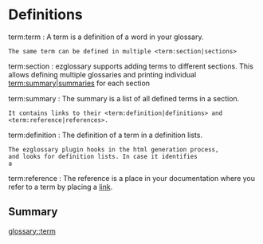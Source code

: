 # Definitions

term:term
:   A term is a definition of a word in your glossary.

    The same term can be defined in multiple <term:section|sections>

term:section
:   ezglossary supports adding terms to different sections. This
    allows defining multiple glossaries and printing individual
    <term:summary|summaries> for each section

term:summary
:   The summary is a list of all defined terms in a section.
    
    It contains links to their <term:definition|definitions> and <term:reference|references>.

term:definition
:   The definition of a term in a definition lists.

    The ezglossary plugin hooks in the html generation process,
    and looks for definition lists. In case it identifies
    a 

term:reference
:   The reference is a place in your documentation where you
    refer to a term by placing a [link](usage/index.md#linking-to-a-glossary-entry).

## Summary

<glossary::term>
